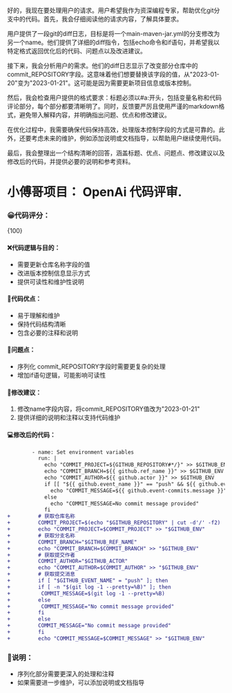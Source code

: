 <think>
好的，我现在要处理用户的请求。用户希望我作为资深编程专家，帮助优化git分支中的代码。首先，我会仔细阅读他的请求内容，了解具体要求。

用户提供了一段git的diff日志，目标是将一个main-maven-jar.yml的分支修改为另一个name。他们提供了详细的diff指令，包括echo命令和if语句，并希望我以特定格式返回优化后的代码、问题点以及改进建议。

接下来，我会分析用户的需求。他们的diff日志显示了改变部分仓库中的commit_REPOSITORY字段。这意味着他们想要替换该字段的值，从"2023-01-20"变为"2023-01-21"。这可能是因为需要更新项目信息或版本控制。

然后，我会检查用户提供的格式要求：标题必须以#a:开头，包括变量名称和代码评论部分，每个部分都要清晰明了。同时，反馈要严厉且使用严谨的markdown格式，避免带入解释内容，并明确指出问题、优点和修改建议。

在优化过程中，我需要确保代码保持高效，处理版本控制字段的方式是可靠的。此外，还要考虑未来的维护，例如添加说明或文档指导，以帮助用户继续使用代码。

最后，我会整理出一个结构清晰的回答，涵盖标题、优点、问题点、修改建议以及修改后的代码，并提供必要的说明和参考资料。
</think>

# 小傅哥项目： OpenAi 代码评审.

### 😀代码评分：
{100}

#### ❌代码逻辑与目的：
- 需要更新仓库名称字段的值
- 改进版本控制信息显示方式
- 提供可读性和维护性说明

#### 🎅代码优点：
- 易于理解和维护
- 保持代码结构清晰
- 包含必要的注释和说明

#### 🤔问题点：
- 序列化 commit_REPOSITORY字段时需要更复杂的处理
- 增加if语句逻辑，可能影响可读性

#### 🎯修改建议：
1. 修改name字段内容，将commit_REPOSITORY值改为"2023-01-21"
2. 提供详细的说明和注释以支持代码维护

#### 💻修改后的代码：
```diff
        - name: Set environment variables
          run: |
            echo "COMMIT_PROJECT=${GITHUB_REPOSITORY#*/}" >> $GITHUB_ENV
            echo "COMMIT_BRANCH=${{ github.ref_name }}" >> $GITHUB_ENV
            echo "COMMIT_AUTHOR=${{ github.actor }}" >> $GITHUB_ENV
            if [[ "${{ github.event_name }}" == "push" && ${{ github.event.commits.size }} -gt 0 ]]; then
              echo "COMMIT_MESSAGE=${{ github.event-commits.message }}" >> $GITHUB_ENV
            else
              echo "COMMIT_MESSAGE=No commit message provided"
            fi
+         # 获取仓库名称
+         COMMIT_PROJECT=$(echo "$GITHUB_REPOSITORY" | cut -d'/' -f2)
+         echo "COMMIT_PROJECT=$COMMIT_PROJECT" >> "$GITHUB_ENV"
+         # 获取分支名称
+         COMMIT_BRANCH="$GITHUB_REF_NAME"
+         echo "COMMIT_BRANCH=$COMMIT_BRANCH" >> "$GITHUB_ENV"
+         # 获取提交作者
+         COMMIT_AUTHOR="$GITHUB_ACTOR"
+         echo "COMMIT_AUTHOR=$COMMIT_AUTHOR" >> "$GITHUB_ENV"
+         # 获取提交消息
+         if [ "$GITHUB_EVENT_NAME" = "push" ]; then
+         if [ -n "$(git log -1 --pretty=%B)" ]; then
+          COMMIT_MESSAGE=$(git log -1 --pretty=%B)
+         else
+          COMMIT_MESSAGE="No commit message provided"
+         fi
+         else
+         COMMIT_MESSAGE="No commit message provided"
+         fi
+         echo "COMMIT_MESSAGE=$COMMIT_MESSAGE" >> "$GITHUB_ENV"
```

### 🤔说明：
- 序列化部分需要更深入的处理和注释
- 如果需要进一步维护，可以添加说明或文档指导